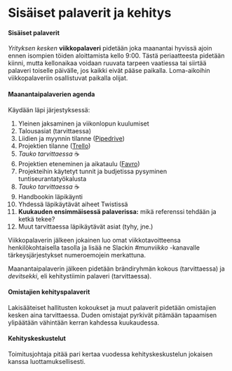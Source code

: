 # Sisäiset palaverit ja kehitys

#### Sisäiset palaverit <a href="#sisaeiset-palaverit" id="sisaeiset-palaverit"></a>

_Yrityksen kesken_ **viikkopalaveri** pidetään joka maanantai hyvissä ajoin ennen isompien töiden aloittamista kello 9:00. Tästä periaatteesta pidetään kiinni, mutta kellonaikaa voidaan ruuvata tarpeen vaatiessa tai siirtää palaveri toiselle päivälle, jos kaikki eivät pääse paikalla. Loma-aikoihin viikkopalaveriin osallistuvat paikalla olijat.

#### Maanantaipalaverien agenda

Käydään läpi järjestyksessä:

1. Yleinen jaksaminen ja viikonlopun kuulumiset
2. Talousasiat (tarvittaessa)
3. Liidien ja myynnin tilanne ([Pipedrive](https://digitoimistodudeoy-07a88c.pipedrive.com))
4. Projektien tilanne ([Trello](https://trello.com/b/OkWcwoTl/projektit))
5. _Tauko tarvittaessa_ ☕️
6. Projektien eteneminen ja aikataulu ([Favro](https://favro.com/organization/3b45e73eaf083f68fefef368/a086367edce88ae320e2ae40))
7. Projekteihin käytetyt tunnit ja budjetissa pysyminen tuntiseurantatyökalusta
8. _Tauko tarvittaessa_ ☕️
9. Handbookin läpikäynti
10. Yhdessä läpikäytävät aiheet Twistissä
11. **Kuukauden ensimmäisessä palaverissa:** mikä referenssi tehdään ja ketkä tekee?
12. Muut tarvittaessa läpikäytävät asiat (tyhy, jne.)

Viikkopalaverin jälkeen jokainen luo omat viikkotavoitteensa henkilökohtaisella tasolla ja lisää ne Slackin _#munviikko_ -kanavalle tärkeysjärjestykset numeroemojein merkattuna.

Maanantaipalaverin jälkeen pidetään brändiryhmän kokous (tarvittaessa) ja _devitsekki_, eli kehitystiimin palaveri (tarvittaessa).

#### Omistajien kehityspalaverit

Lakisääteiset hallitusten kokoukset ja muut palaverit pidetään omistajien kesken aina tarvittaessa. Duden omistajat pyrkivät pitämään tapaamisen ylipäätään vähintään kerran kahdessa kuukaudessa.

#### Kehityskeskustelut

Toimitusjohtaja pitää pari kertaa vuodessa kehityskeskustelun jokaisen kanssa luottamuksellisesti.

